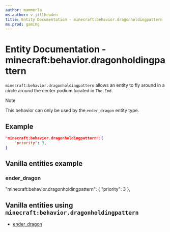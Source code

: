```yaml
---
author: mammerla
ms.author: v-jillheaden
title: Entity Documentation - minecraft:behavior.dragonholdingpattern
ms.prod: gaming
---
```


# Entity Documentation - minecraft:behavior.dragonholdingpattern

`minecraft:behavior.dragonholdingpattern` allows an entity to fly around in a circle around the center podium located in `The End`.

> [!NOTE]
> This behavior can only be used by the `ender_dragon` entity type.

## Example

```json
"minecraft:behavior.dragonholdingpattern":{
    "priority": 3,
}
```

## Vanilla entities example

### ender_dragon

"minecraft:behavior.dragonholdingpattern": {
          "priority": 3
        },

## Vanilla entities using `minecraft:behavior.dragonholdingpattern`

- [ender_dragon](../../../../Source/VanillaBehaviorPack_Snippets/entities/ender_dragon.md)
